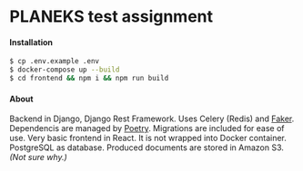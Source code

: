 # PLANEKS test assignment

#### Installation
```sh
$ cp .env.example .env
$ docker-compose up --build
$ cd frontend && npm i && npm run build
```

#### About
Backend in Django, Django Rest Framework. Uses Celery (Redis) and [Faker](https://github.com/joke2k/faker).
Dependencis are managed by [Poetry](https://python-poetry.org/).
Migrations are included for ease of use.
Very basic frontend in React. It is not wrapped into Docker container.
PostgreSQL as database.
Produced documents are stored in Amazon S3. _(Not sure why.)_
